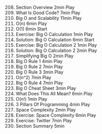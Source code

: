 208. Section Overview
     2min
     Play
209. What Is Good Code?
     7min
     Play
210. Big O and Scalability
     11min
     Play
211. O(n)
     6min
     Play
212. O(1)
     6min
     Start
213. Exercise: Big O Calculation
     1min
     Play
214. Solution: Big O Calculation
     6min
     Start
215. Exercise: Big O Calculation 2
     1min
     Play
216. Solution: Big O Calculation 2
     2min
     Play
217. Simplifying Big O
     2min
     Play
218. Big O Rule 1
     4min
     Play
219. Big O Rule 2
     7min
     Play
220. Big O Rule 3
     3min
     Play
221. O(n^2)
     7min
     Play
222. Big O Rule 4
     7min
     Play
223. Big O Cheat Sheet
     3min
     Play
224. What Does This All Mean?
     6min
     Play
225. O(n!)
     1min
     Play
226. 3 Pillars Of Programming
     4min
     Play
227. Space Complexity
     2min
     Play
228. Exercise: Space Complexity
     6min
     Play
229. Exercise: Twitter
     7min
     Play
230. Section Summary
     5min
